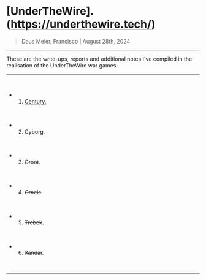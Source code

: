 # [UnderTheWire].(https://underthewire.tech/)

> Daus Meier, Francisco | August 28th, 2024

-----

These are the write-ups, reports and additional notes I've compiled in the realisation of the UnderTheWire war games.

-----

<br>

* 1. [Century.](century)

<br>

* 2. ~~Cyborg~~.

<br>

* 3. ~~Groot~~.

<br>

* 4. ~~Oracle~~.

<br>

* 5. ~~Trebek~~.

<br>

* 6. ~~Xandar~~.

<br>

-----
